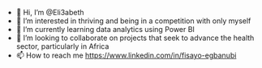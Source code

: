 - 👋 Hi, I’m @Eli3abeth
- 👀 I’m interested in thriving and being in a competition with only myself
- 🌱 I’m currently learning data analytics using Power BI
- 💞️ I’m looking to collaborate on projects that seek to advance the health sector, particularly in Africa
- 📫 How to reach me https://www.linkedin.com/in/fisayo-egbanubi

<!---
Eli3abeth/Eli3abeth is a ✨ special ✨ repository because its `README.md` (this file) appears on your GitHub profile.
You can click the Preview link to take a look at your changes.
--->

